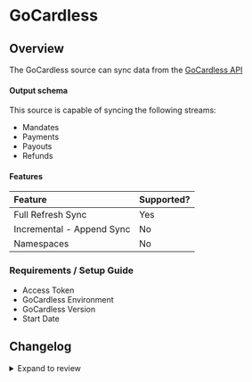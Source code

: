# GoCardless

## Overview

The GoCardless source can sync data from the [GoCardless API](https://gocardless.com/)

#### Output schema

This source is capable of syncing the following streams:

- Mandates
- Payments
- Payouts
- Refunds

#### Features

| Feature                   | Supported? |
| :------------------------ | :--------- |
| Full Refresh Sync         | Yes        |
| Incremental - Append Sync | No         |
| Namespaces                | No         |

### Requirements / Setup Guide

- Access Token
- GoCardless Environment
- GoCardless Version
- Start Date

## Changelog

<details>
  <summary>Expand to review</summary>

| Version | Date       | Pull Request                                             | Subject                                   |
| :------ | :--------- | :------------------------------------------------------- | :---------------------------------------- |
| 0.2.17 | 2025-03-29 | [56523](https://github.com/airbytehq/airbyte/pull/56523) | Update dependencies |
| 0.2.16 | 2025-03-22 | [55929](https://github.com/airbytehq/airbyte/pull/55929) | Update dependencies |
| 0.2.15 | 2025-03-08 | [55296](https://github.com/airbytehq/airbyte/pull/55296) | Update dependencies |
| 0.2.14 | 2025-03-01 | [54950](https://github.com/airbytehq/airbyte/pull/54950) | Update dependencies |
| 0.2.13 | 2025-02-22 | [54452](https://github.com/airbytehq/airbyte/pull/54452) | Update dependencies |
| 0.2.12 | 2025-02-15 | [53347](https://github.com/airbytehq/airbyte/pull/53347) | Update dependencies |
| 0.2.11 | 2025-02-01 | [52820](https://github.com/airbytehq/airbyte/pull/52820) | Update dependencies |
| 0.2.10 | 2025-01-25 | [52374](https://github.com/airbytehq/airbyte/pull/52374) | Update dependencies |
| 0.2.9 | 2025-01-18 | [51640](https://github.com/airbytehq/airbyte/pull/51640) | Update dependencies |
| 0.2.8 | 2025-01-11 | [51127](https://github.com/airbytehq/airbyte/pull/51127) | Update dependencies |
| 0.2.7 | 2024-12-28 | [50514](https://github.com/airbytehq/airbyte/pull/50514) | Update dependencies |
| 0.2.6 | 2024-12-21 | [50023](https://github.com/airbytehq/airbyte/pull/50023) | Update dependencies |
| 0.2.5 | 2024-12-14 | [49505](https://github.com/airbytehq/airbyte/pull/49505) | Update dependencies |
| 0.2.4 | 2024-12-12 | [49169](https://github.com/airbytehq/airbyte/pull/49169) | Update dependencies |
| 0.2.3 | 2024-11-04 | [48295](https://github.com/airbytehq/airbyte/pull/48295) | Update dependencies |
| 0.2.2 | 2024-10-29 | [47772](https://github.com/airbytehq/airbyte/pull/47772) | Update dependencies |
| 0.2.1 | 2024-08-16 | [44196](https://github.com/airbytehq/airbyte/pull/44196) | Bump source-declarative-manifest version |
| 0.2.0 | 2024-08-15 | [44145](https://github.com/airbytehq/airbyte/pull/44145) | Refactor connector to manifest-only format |
| 0.1.14 | 2024-08-12 | [43840](https://github.com/airbytehq/airbyte/pull/43840) | Update dependencies |
| 0.1.13 | 2024-08-10 | [43706](https://github.com/airbytehq/airbyte/pull/43706) | Update dependencies |
| 0.1.12 | 2024-08-03 | [43230](https://github.com/airbytehq/airbyte/pull/43230) | Update dependencies |
| 0.1.11 | 2024-07-27 | [42810](https://github.com/airbytehq/airbyte/pull/42810) | Update dependencies |
| 0.1.10 | 2024-07-20 | [42223](https://github.com/airbytehq/airbyte/pull/42223) | Update dependencies |
| 0.1.9 | 2024-07-13 | [41826](https://github.com/airbytehq/airbyte/pull/41826) | Update dependencies |
| 0.1.8 | 2024-07-10 | [41559](https://github.com/airbytehq/airbyte/pull/41559) | Update dependencies |
| 0.1.7 | 2024-07-09 | [41291](https://github.com/airbytehq/airbyte/pull/41291) | Update dependencies |
| 0.1.6 | 2024-07-06 | [40846](https://github.com/airbytehq/airbyte/pull/40846) | Update dependencies |
| 0.1.5 | 2024-06-25 | [40370](https://github.com/airbytehq/airbyte/pull/40370) | Update dependencies |
| 0.1.4 | 2024-06-21 | [39946](https://github.com/airbytehq/airbyte/pull/39946) | Update dependencies |
| 0.1.3 | 2024-06-06 | [39207](https://github.com/airbytehq/airbyte/pull/39207) | [autopull] Upgrade base image to v1.2.2 |
| 0.1.2 | 2024-06-05 | [38818](https://github.com/airbytehq/airbyte/pull/38818) | Make compatible with the builder |
| 0.1.1 | 2024-05-20 | [38425](https://github.com/airbytehq/airbyte/pull/38425) | [autopull] base image + poetry + up_to_date |
| 0.1.0 | 2022-10-19 | [17792](https://github.com/airbytehq/airbyte/pull/17792) | Initial release supporting the GoCardless |

</details>
